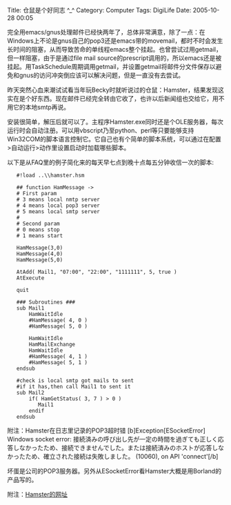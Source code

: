 Title: 仓鼠是个好同志  ^_^
Category: Computer
Tags: DigiLife
Date: 2005-10-28 00:05



完全用emacs/gnus处理邮件已经快两年了，总体非常满意，除了一点：在Windows上不论是gnus自己的pop3还是emacs带的movemail，都时不时会发生长时间的阻塞，从而导致苦命的单线程emacs整个挂起。也曾尝试过用getmail，但一样阻塞，由于是通过file mail source的prescript调用的，所以emacs还是被挂起。用TaskSchedule周期调用getmail，并设置getmail将邮件分文件保存以避免和gnus的访问冲突倒应该可以解决问题，但是一直没有去尝试。

昨天突然心血来潮试试看当年玩Becky时就听说过的仓鼠：Hamster，结果发现这实在是个好东西。现在邮件已经完全转由它收了，也许以后新闻组也交给它，用不用它的本地smtp再说。

安装很简单，解压后就可以了。主程序Hamster.exe同时还是个OLE服务器，每次运行时会自动注册。可以用vbscript乃至python、perl等只要能够支持Win32COM的脚本语言控制它。它自己也有个简单的脚本系统，可以通过在配置>自动运行>动作里设置启动时加载哪些脚本。

以下是从FAQ里的例子简化来的每天早七点到晚十点每五分钟收信一次的脚本:

```
   #!load ..\\hamster.hsm
   
   ## function HamMessage ->
   # First param
   # 3 means local nmtp server
   # 4 means local pop3 server
   # 5 means local smtp server
   #
   # Second param
   # 0 means stop
   # 1 means start
   
   HamMessage(3,0)
   HamMessage(4,0)
   HamMessage(5,0)
   
   AtAdd( Mail1, "07:00", "22:00", "1111111", 5, true )
   AtExecute
   
   quit
   
   ### Subroutines ###
   sub Mail1
       HamWaitIdle
       #HamMessage( 4, 0 )
       #HamMessage( 5, 0 )
   
       HamWaitIdle
       HamMailExchange
       HamWaitIdle
       #HamMessage( 4, 1 )
       #HamMessage( 5, 1 )
   endsub
   
   #check is local smtp got mails to sent
   #if it has,then call Mail1 to sent it
   sub Mail2
       if( HamGetStatus( 3, 7 ) > 0 )
          Mail1
       endif
   endsub
```

附注：Hamster在日志里记录的POP3超时错
[b]Exception[ESocketError] Windows socket error: 接続済みの呼び出し先が一定の時間を過ぎても正しく応答しなかったため、接続できませんでした。または接続済みのホストが応答しなかったため、確立された接続は失敗しました。 (10060), on API 'connect'[/b]


坏蛋是公司的POP3服务器。另外从ESocketError看Hamster大概是用Borland的产品写的。

附注：[Hamster的网址](http://www.tglsoft.de/misc/hamster_en.htm)